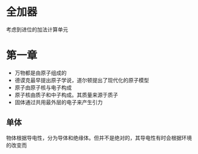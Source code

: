 # 全加器
考虑到进位的加法计算单元

# 第一章
- 万物都是由原子组成的
- 德谟克最早提出原子学说，道尔顿提出了现代化的原子模型
- 原子由原子核与电子构成
- 原子核由质子和中子构成。其质量来源于质子
- 固体通过共用最外层的电子来产生引力

## 单体
物体根据导电性，分为导体和绝缘体。但并不是绝对的，其导电性有时会根据环境的改变而